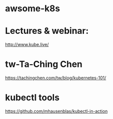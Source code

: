 # awsome-k8s




#  Lectures & webinar:

http://www.kube.live/     




#  tw-Ta-Ching Chen

https://tachingchen.com/tw/blog/kubernetes-101/   




#  kubectl  tools

https://github.com/mhausenblas/kubectl-in-action      

